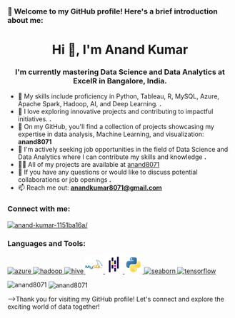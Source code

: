 ### 👋 Welcome to my GitHub profile! Here's a brief introduction about me:

<h1 align="center">Hi 👋, I'm Anand Kumar</h1>
<h3 align="center">I'm currently mastering Data Science and Data Analytics at ExcelR in Bangalore, India.</h3>

- 🔭 My skills include proficiency in Python, Tableau, R, MySQL, Azure, Apache Spark, Hadoop, AI, and Deep Learning. **.**
- 🌱 I love exploring innovative projects and contributing to impactful initiatives. **.**
- 👯 On my GitHub, you'll find a collection of projects showcasing my expertise in data analysis, Machine Learning, and visualization: **anand8071**
- 🤝 I'm actively seeking job opportunities in the field of Data Science and Data Analytics where I can contribute my skills and knowledge **.**
- 👨‍💻 All of my projects are available at [anand8071](anand8071)
- 💬 If you have any questions or would like to discuss potential collaborations or job openings **.**
- 📫 Reach me out: **anandkumar8071@gmail.com**
<h3 align="left">Connect with me:</h3>
<p align="left">
<a href="https://linkedin.com/in/anand-kumar-1151ba16a/" target="blank"><img align="center" src="https://raw.githubusercontent.com/rahuldkjain/github-profile-readme-generator/master/src/images/icons/Social/linked-in-alt.svg" alt="anand-kumar-1151ba16a/" height="30" width="40" /></a>
</p>
<h3 align="left">Languages and Tools:</h3>
<p align="left"> <a href="https://azure.microsoft.com/en-in/" target="_blank" rel="noreferrer"> <img src="https://www.vectorlogo.zone/logos/microsoft_azure/microsoft_azure-icon.svg" alt="azure" width="40" height="40"/> </a> <a href="https://hadoop.apache.org/" target="_blank" rel="noreferrer"> <img src="https://www.vectorlogo.zone/logos/apache_hadoop/apache_hadoop-icon.svg" alt="hadoop" width="40" height="40"/> </a> <a href="https://hive.apache.org/" target="_blank" rel="noreferrer"> <img src="https://www.vectorlogo.zone/logos/apache_hive/apache_hive-icon.svg" alt="hive" width="40" height="40"/> </a> <a href="https://www.mysql.com/" target="_blank" rel="noreferrer"> <img src="https://raw.githubusercontent.com/devicons/devicon/master/icons/mysql/mysql-original-wordmark.svg" alt="mysql" width="40" height="40"/> </a> <a href="https://pandas.pydata.org/" target="_blank" rel="noreferrer"> <img src="https://raw.githubusercontent.com/devicons/devicon/2ae2a900d2f041da66e950e4d48052658d850630/icons/pandas/pandas-original.svg" alt="pandas" width="40" height="40"/> </a> <a href="https://www.python.org" target="_blank" rel="noreferrer"> <img src="https://raw.githubusercontent.com/devicons/devicon/master/icons/python/python-original.svg" alt="python" width="40" height="40"/> </a> <a href="https://seaborn.pydata.org/" target="_blank" rel="noreferrer"> <img src="https://seaborn.pydata.org/_images/logo-mark-lightbg.svg" alt="seaborn" width="40" height="40"/> </a> <a href="https://www.tensorflow.org" target="_blank" rel="noreferrer"> <img src="https://www.vectorlogo.zone/logos/tensorflow/tensorflow-icon.svg" alt="tensorflow" width="40" height="40"/> </a> </p>
<p><img align="left" src="https://github-readme-stats.vercel.app/api/top-langs?username=anand8071&show_icons=true&locale=en&layout=compact" alt="anand8071" /></p>
<p>&nbsp;<img align="center" src="https://github-readme-stats.vercel.app/api?username=anand8071&show_icons=true&locale=en" alt="anand8071" /></p>
-->Thank you for visiting my GitHub profile! Let's connect and explore the exciting world of data together!  
